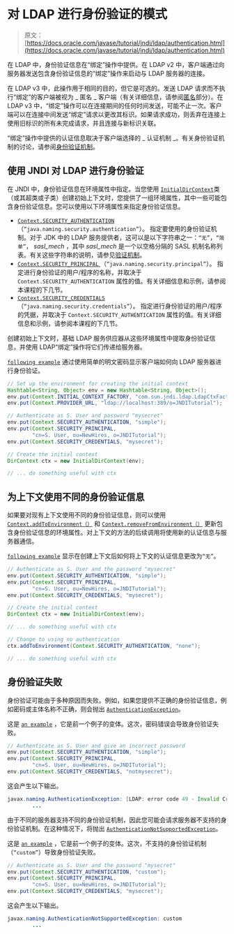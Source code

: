 # 对 LDAP 进行身份验证的模式

> 原文： [https://docs.oracle.com/javase/tutorial/jndi/ldap/authentication.html](https://docs.oracle.com/javase/tutorial/jndi/ldap/authentication.html)

在 LDAP 中，身份验证信息在“绑定”操作中提供。在 LDAP v2 中，客户端通过向服务器发送包含身份验证信息的“绑定”操作来启动与 LDAP 服务器的连接。

在 LDAP v3 中，此操作用于相同的目的，但它是可选的。发送 LDAP 请求而不执行“绑定”的客户端被视为 _ 匿名 _ 客户端（有关详细信息，请参阅[匿名](anonymous.html)部分）。在 LDAP v3 中，“绑定”操作可以在连接期间的任何时间发送，可能不止一次。客户端可以在连接中间发送“绑定”请求以更改其标识。如果请求成功，则丢弃在连接上使用旧标识的所有未完成请求，并且连接与新标识关联。

“绑定”操作中提供的认证信息取决于客户端选择的 _ 认证机制 _。有关身份验证机制的讨论，请参阅[身份验证机制](auth_mechs.html)。

## 使用 JNDI 对 LDAP 进行身份验证

在 JNDI 中，身份验证信息在环境属性中指定。当您使用 [`InitialDirContext`](https://docs.oracle.com/javase/8/docs/api/javax/naming/directory/InitialDirContext.html)类（或其超类或子类）创建初始上下文时，您提供了一组环境属性，其中一些可能包含身份验证信息。您可以使用以下环境属性来指定身份验证信息。

*   [`Context.SECURITY_AUTHENTICATION` ](https://docs.oracle.com/javase/8/docs/api/javax/naming/Context.html#SECURITY_AUTHENTICATION)（`“java.naming.security.authentication”`）。
    指定要使用的身份验证机制。对于 JDK 中的 LDAP 服务提供者，这可以是以下字符串之一：`“无”`，`“简单”`， _sasl_mech_ ，其中 _sasl_mech_ 是一个以空格分隔的 SASL 机制名称列表。有关这些字符串的说明，请参见[验证机制](auth_mechs.html)。
*   [`Context.SECURITY_PRINCIPAL` ](https://docs.oracle.com/javase/8/docs/api/javax/naming/Context.html#SECURITY_PRINCIPAL)（`“java.naming.security.principal”`）。
    指定进行身份验证的用户/程序的名称，并取决于 `Context.SECURITY_AUTHENTICATION` 属性的值。有关详细信息和示例，请参阅本课程的下几节。
*   [`Context.SECURITY_CREDENTIALS` ](https://docs.oracle.com/javase/8/docs/api/javax/naming/Context.html#SECURITY_CREDENTIALS)（`“java.naming.security.credentials”`）。
    指定进行身份验证的用户/程序的凭据，并取决于 `Context.SECURITY_AUTHENTICATION` 属性的值。有关详细信息和示例，请参阅本课程的下几节。

创建初始上下文时，基础 LDAP 服务供应器从这些环境属性中提取身份验证信息，并使用 LDAP“绑定”操作将它们传递给服务器。

[`following example`](examples/Simple.java) 通过使用简单的明文密码显示客户端如何向 LDAP 服务器进行身份验证。

```java
// Set up the environment for creating the initial context
Hashtable<String, Object> env = new Hashtable<String, Object>();
env.put(Context.INITIAL_CONTEXT_FACTORY, "com.sun.jndi.ldap.LdapCtxFactory");
env.put(Context.PROVIDER_URL, "ldap://localhost:389/o=JNDITutorial");

// Authenticate as S. User and password "mysecret"
env.put(Context.SECURITY_AUTHENTICATION, "simple");
env.put(Context.SECURITY_PRINCIPAL, 
        "cn=S. User, ou=NewHires, o=JNDITutorial");
env.put(Context.SECURITY_CREDENTIALS, "mysecret");

// Create the initial context
DirContext ctx = new InitialDirContext(env);

// ... do something useful with ctx

```

## 为上下文使用不同的身份验证信息

如果要对现有上下文使用不同的身份验证信息，则可以使用 [`Context.addToEnvironment（）`](https://docs.oracle.com/javase/8/docs/api/javax/naming/Context.html#addToEnvironment-java.lang.String-java.lang.Object-) 和 [`Context.removeFromEnvironment（）`](https://docs.oracle.com/javase/8/docs/api/javax/naming/Context.html#removeFromEnvironment-java.lang.String-) 更新包含身份验证信息的环境属性。对上下文的方法的后续调用将使用新的认证信息与服务器通信。

[`following example`](examples/UseDiff.java) 显示在创建上下文后如何将上下文的认证信息更改为`“无”`。

```java
// Authenticate as S. User and the password "mysecret"
env.put(Context.SECURITY_AUTHENTICATION, "simple");
env.put(Context.SECURITY_PRINCIPAL, 
        "cn=S. User, ou=NewHires, o=JNDITutorial");
env.put(Context.SECURITY_CREDENTIALS, "mysecret");

// Create the initial context
DirContext ctx = new InitialDirContext(env);

// ... do something useful with ctx

// Change to using no authentication
ctx.addToEnvironment(Context.SECURITY_AUTHENTICATION, "none");

// ... do something useful with ctx

```

## 身份验证失败

身份验证可能由于多种原因而失败。例如，如果您提供不正确的身份验证信息，例如密码或主体名称不正确，则会抛出 [`AuthenticationException`](https://docs.oracle.com/javase/8/docs/api/javax/naming/AuthenticationException.html)。

这是 [`an example`](examples/BadPasswd.java) ，它是前一个例子的变体。这次，密码错误会导致身份验证失败。

```java
// Authenticate as S. User and give an incorrect password
env.put(Context.SECURITY_AUTHENTICATION, "simple");
env.put(Context.SECURITY_PRINCIPAL, 
        "cn=S. User, ou=NewHires, o=JNDITutorial");
env.put(Context.SECURITY_CREDENTIALS, "notmysecret");

```

这会产生以下输出。

```java
javax.naming.AuthenticationException: [LDAP: error code 49 - Invalid Credentials]
        ...

```

由于不同的服务器支持不同的身份验证机制，因此您可能会请求服务器不支持的身份验证机制。在这种情况下，将抛出 [`AuthenticationNotSupportedException`](https://docs.oracle.com/javase/8/docs/api/javax/naming/AuthenticationNotSupportedException.html)。

这是 [`an example`](examples/BadAuth.java) ，它是前一个例子的变体。这次，不支持的身份验证机制（`“custom”`）导致身份验证失败。

```java
// Authenticate as S. User and the password "mysecret"
env.put(Context.SECURITY_AUTHENTICATION, "custom");
env.put(Context.SECURITY_PRINCIPAL, 
        "cn=S. User, ou=NewHires, o=JNDITutorial");
env.put(Context.SECURITY_CREDENTIALS, "mysecret");

```

这会产生以下输出。

```java
javax.naming.AuthenticationNotSupportedException: custom
        ...

```